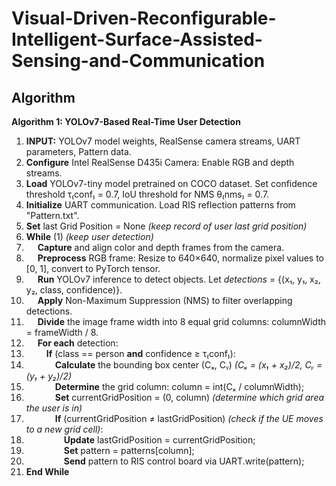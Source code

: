 # Visual-Driven-Reconfigurable-Intelligent-Surface-Assisted-Sensing-and-Communication
## Algorithm

**Algorithm 1: YOLOv7-Based Real-Time User Detection**  
1. **INPUT:** YOLOv7 model weights, RealSense camera streams, UART parameters, Pattern data.  
2. **Configure** Intel RealSense D435i Camera: Enable RGB and depth streams.  
3. **Load** YOLOv7-tiny model pretrained on COCO dataset. Set confidence threshold τ₍conf₎ = 0.7, IoU threshold for NMS θ₍nms₎ = 0.7.  
4. **Initialize** UART communication. Load RIS reflection patterns from "Pattern.txt".  
5. **Set** last Grid Position = None *(keep record of user last grid position)*  
6. **While** (1) *(keep user detection)*  
7. &emsp; **Capture** and align color and depth frames from the camera.  
8. &emsp; **Preprocess** RGB frame: Resize to 640×640, normalize pixel values to [0, 1], convert to PyTorch tensor.  
9. &emsp; **Run** YOLOv7 inference to detect objects. Let _detections_ = {(x₁, y₁, x₂, y₂, class, confidence)}.  
10. &emsp; **Apply** Non-Maximum Suppression (NMS) to filter overlapping detections.  
11. &emsp; **Divide** the image frame width into 8 equal grid columns: columnWidth = frameWidth / 8.  
12. &emsp; **For each** detection:  
13. &emsp;&emsp; **If** (class == person **and** confidence ≥ τ₍conf₎):  
14. &emsp;&emsp;&emsp; **Calculate** the bounding box center (Cₓ, Cᵧ) *(Cₓ = (x₁ + x₂)/2, Cᵧ = (y₁ + y₂)/2)*  
15. &emsp;&emsp;&emsp; **Determine** the grid column: column = int(Cₓ / columnWidth);  
16. &emsp;&emsp;&emsp; **Set** currentGridPosition = (0, column) *(determine which grid area the user is in)*  
17. &emsp;&emsp;&emsp; **If** (currentGridPosition ≠ lastGridPosition) *(check if the UE moves to a new grid cell)*:  
18. &emsp;&emsp;&emsp;&emsp; **Update** lastGridPosition = currentGridPosition;  
19. &emsp;&emsp;&emsp;&emsp; **Set** pattern = patterns[column];  
20. &emsp;&emsp;&emsp;&emsp; **Send** pattern to RIS control board via UART.write(pattern);  
21. **End While**
